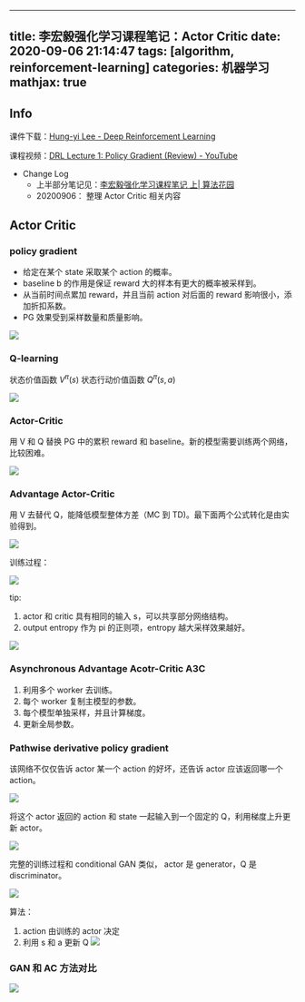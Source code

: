  ---
title: 李宏毅强化学习课程笔记：Actor Critic
date: 2020-09-06 21:14:47
tags: [algorithm, reinforcement-learning]
categories: 机器学习
mathjax: true
---

## Info 

课件下载：[Hung-yi Lee - Deep Reinforcement Learning](http://speech.ee.ntu.edu.tw/~tlkagk/courses_MLDS18.html)

课程视频：[DRL Lecture 1: Policy Gradient (Review) - YouTube](https://www.youtube.com/watch?v=z95ZYgPgXOY&list=PLJV_el3uVTsODxQFgzMzPLa16h6B8kWM_)

- Change Log
    - 上半部分笔记见：[李宏毅强化学习课程笔记 上| 算法花园](https://xiang578.com/post/reinforce-learnning-basic.html)
    - 20200906： 整理 Actor Critic 相关内容
    
## Actor Critic

### policy gradient

- 给定在某个 state 采取某个 action 的概率。
- baseline b 的作用是保证 reward 大的样本有更大的概率被采样到。
- 从当前时间点累加 reward，并且当前 action 对后面的 reward 影响很小，添加折扣系数。
- PG 效果受到采样数量和质量影响。

![](https://media.xiang578.com/15731332476541.jpg)

### Q-learning

状态价值函数 $V^{\pi}(s)$ 
状态行动价值函数 $Q^{\pi}(s,a)$ 

![](https://media.xiang578.com/15731335120798.jpg)

### Actor-Critic

用 V 和 Q 替换 PG 中的累积 reward 和 baseline。新的模型需要训练两个网络，比较困难。

![](https://media.xiang578.com/15731338724158.jpg)


### Advantage Actor-Critic

用 V 去替代 Q，能降低模型整体方差（MC 到 TD)。最下面两个公式转化是由实验得到。

![](https://media.xiang578.com/15731340046945.jpg)

训练过程：



![](https://media.xiang578.com/15731341766172.jpg)

tip:

1. actor 和 critic 具有相同的输入 s，可以共享部分网络结构。
2. output entropy 作为 pi 的正则项，entropy 越大采样效果越好。

![](https://media.xiang578.com/15731342994690.jpg)

### Asynchronous Advantage Acotr-Critic A3C

1. 利用多个 worker 去训练。
2. 每个 worker 复制主模型的参数。
3. 每个模型单独采样，并且计算梯度。
4. 更新全局参数。
                                    
### Pathwise derivative policy gradient

该网络不仅仅告诉 actor 某一个 action 的好坏，还告诉 actor 应该返回哪一个 action。

![](https://media.xiang578.com/15731346701840.jpg)

将这个 actor 返回的 action 和 state 一起输入到一个固定的 Q，利用梯度上升更新 actor。

![](https://media.xiang578.com/15731348191409.jpg)
 
 完整的训练过程和 conditional GAN 类似， actor 是 generator，Q 是 discriminator。
 
 ![](https://media.xiang578.com/15731350424130.jpg)

算法：

1. action 由训练的 actor 决定
2. 利用 s 和 a 更新 Q
![](https://media.xiang578.com/15731351315860.jpg)

### GAN 和 AC 方法对比

![](https://media.xiang578.com/15731353632450.jpg)
